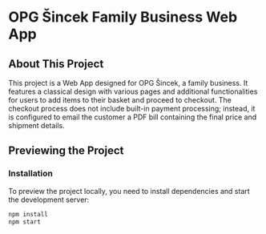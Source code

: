 # OPG Šincek Family Business Web App

## About This Project

This project is a Web App designed for OPG Šincek, a family business. It features a classical design with various pages and additional functionalities for users to add items to their basket and proceed to checkout. The checkout process does not include built-in payment processing; instead, it is configured to email the customer a PDF bill containing the final price and shipment details.

## Previewing the Project

### Installation

To preview the project locally, you need to install dependencies and start the development server:

```bash
npm install
npm start

